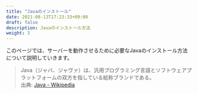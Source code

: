 ```yaml
---
title: "Javaのインストール"
date: 2021-08-13T17:23:33+09:00
draft: false
description: Javaのインストール方法
weight: 3
---
```


このページでは、サーバーを動作させるために必要なJavaのインストール方法について説明していきます。

> Java（ジャバ、ジャヴァ）は、汎用プログラミング言語とソフトウェアプラットフォームの双方を指している総称ブランドである。  
> 出典: [Java - Wikipedia](https://ja.wikipedia.org/wiki/Java)

